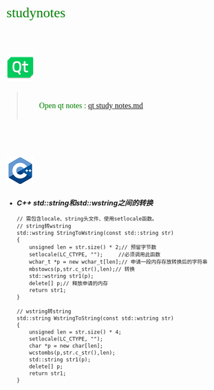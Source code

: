<font color=green face="微软雅黑" size=6>studynotes<br><br></font>

# <img src="qt/qt_94938.svg" width="64">

  ><font color=green face="微软雅黑" size=4><br>&emsp;&emsp;Open qt notes : </font><font color=green face="微软雅黑" size=4>[<u>qt study notes.md</u>](qt/qt%20study%20notes.md "open qt study note markdown fille")<br><br></font>

<br><br>
# <img src="c++/C++title.png" width="64">
 
+ ### *C++ std::string和std::wstring之间的转换*

    ```
    // 需包含locale、string头文件、使用setlocale函数。
    // string转wstring
    std::wstring StringToWstring(const std::string str)
    {
        unsigned len = str.size() * 2;// 预留字节数
        setlocale(LC_CTYPE, "");     //必须调用此函数
        wchar_t *p = new wchar_t[len];// 申请一段内存存放转换后的字符串
        mbstowcs(p,str.c_str(),len);// 转换
        std::wstring str1(p);
        delete[] p;// 释放申请的内存
        return str1;
    }
    
    // wstring转string
    std::string WstringToString(const std::wstring str)
    {
        unsigned len = str.size() * 4;
        setlocale(LC_CTYPE, "");
        char *p = new char[len];
        wcstombs(p,str.c_str(),len);
        std::string str1(p);
        delete[] p;
        return str1;
    }
    ```

